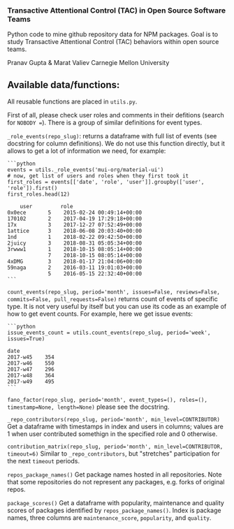 ### Transactive Attentional Control (TAC) in Open Source Software Teams

Python code to mine github repository data for NPM packages.
Goal is to study Transactive Attentional Control (TAC) behaviors within open source teams.

Pranav Gupta & Marat Valiev
Carnegie Mellon University



Available data/functions:
------------------------

All reusable functions are placed in `utils.py`.

First of all, please check user roles and comments in their defitions
(search for `NOBODY =`).
There is a group of similar definitions for event types.

`_role_events(repo_slug)`:
    returns a dataframe with full list of events 
    (see docstring for column definitions).
    We do not use this function directly, 
    but it allows to get a lot of information we need, for example:
    
    ```python
    events = utils._role_events('mui-org/material-ui')
    # now, get list of users and roles when they first took it
    first_roles = events[['date', 'role', 'user']].groupby(['user', 'role']).first()
    first_roles.head(12)
    
        user         role                          
    0x0ece       5    2015-02-24 00:49:14+00:00
    170102       2    2017-04-19 17:29:18+00:00
    17x          3    2017-12-27 07:52:49+00:00
    1attice      3    2018-06-08 20:03:40+00:00
    1nd          1    2018-02-22 09:42:50+00:00
    2juicy       3    2018-08-31 05:05:34+00:00
    3rwww1       1    2018-10-15 08:05:14+00:00
                 7    2018-10-15 08:05:14+00:00
    4xDMG        3    2018-01-17 21:04:06+00:00
    59naga       2    2016-03-11 19:01:03+00:00
                 5    2016-05-15 22:32:40+00:00
    ```
    
`count_events(repo_slug, period='month',
              issues=False, reviews=False, commits=False, pull_requests=False)`
    returns count of events of specific type.
    It is not very useful by itself but you can use its code as an example of
    how to get event counts. For example, here we get issue events:

    ```python    
    issue_events_count = utils.count_events(repo_slug, period='week', issues=True)

    date
    2017-w45    354
    2017-w46    550
    2017-w47    296
    2017-w48    364
    2017-w49    495
    ```
    
`fano_factor(repo_slug, period='month', event_types=(), roles=(),
             timestamp=None, length=None)`
    please see the docstring.
    
    
`_repo_contributors(repo_slug, period='month', min_level=CONTRIBUTOR)`
    Get a dataframe with timestamps in index and users in columns; 
    values are 1 when user contributed somethign in the specified role 
    and 0 otherwise.

`contribution_matrix(repo_slug, period='month', min_level=CONTRIBUTOR,
                     timeout=6)`
    Similar to `_repo_contributors`, but "stretches" participation for the next 
    `timeout` periods.
                     
       
`repos_package_names()`
    Get package names hosted in all repositories.
    Note that some repositories do not represent any packages, 
    e.g. forks of original repos.


`package_scores()`
    Get a dataframe with popularity, maintenance and quality scores 
    of packages identified by `repos_package_names()`.
    Index is package names, three columns are 
    `maintenance_score`, `popularity`, and `quality`.